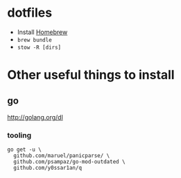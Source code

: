 dotfiles
========

- Install [Homebrew](https://brew.sh/)
- `brew bundle`
- `stow -R [dirs]`

# Other useful things to install

## go

http://golang.org/dl

### tooling

    go get -u \
      github.com/maruel/panicparse/ \
      github.com/psampaz/go-mod-outdated \
      github.com/y0ssar1an/q
